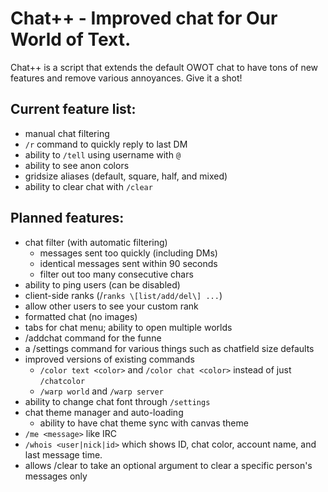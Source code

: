 # Chat++ - Improved chat for Our World of Text.
Chat++ is a script that extends the default OWOT chat to have tons
of new features and remove various annoyances. Give it a shot!

## Current feature list:
* manual chat filtering
* `/r` command to quickly reply to last DM
* ability to `/tell` using username with `@`
* ability to see anon colors
* gridsize aliases (default, square, half, and mixed)
* ability to clear chat with `/clear`

## Planned features:
* chat filter (with automatic filtering)
    * messages sent too quickly (including DMs)
    * identical messages sent within 90 seconds
    * filter out too many consecutive chars
* ability to ping users (can be disabled)
* client-side ranks (/`ranks \[list/add/del\] ...`)
* allow other users to see your custom rank
* formatted chat (no images)
* tabs for chat menu; ability to open multiple worlds
* /addchat command for the funne
* a /settings command for various things such as chatfield size defaults
* improved versions of existing commands
    * `/color text <color>` and `/color chat <color>` instead of just `/chatcolor`
    * `/warp world` and `/warp server`
* ability to change chat font through `/settings`
* chat theme manager and auto-loading
    * ability to have chat theme sync with canvas theme
* `/me <message>` like IRC
* `/whois <user|nick|id>` which shows ID, chat color, account name, and last message time.
* allows /clear to take an optional argument to clear a specific person's messages only
